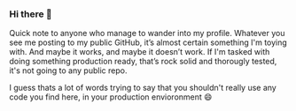 ### Hi there 👋

Quick note to anyone who manage to wander into my profile. Whatever you see me posting to my public GitHub, it’s almost certain something I'm toying with. And maybe it works, and maybe it doesn’t work. If I'm tasked with doing something production ready, that’s rock solid and thorougly tested, it's not going to any public repo.

I guess thats a lot of words trying to say that you shouldn't really use any code you find here, in your production envioronment 😄

<!--
**jbmadsen/jbmadsen** is a ✨ _special_ ✨ repository because its `README.md` (this file) appears on your GitHub profile.

Here are some ideas to get you started:

- 🔭 I’m currently working on ...
- 🌱 I’m currently learning ...
- 👯 I’m looking to collaborate on ...
- 🤔 I’m looking for help with ...
- 💬 Ask me about ...
- 📫 How to reach me: ...
- 😄 Pronouns: ...
- ⚡ Fun fact: ...
-->
